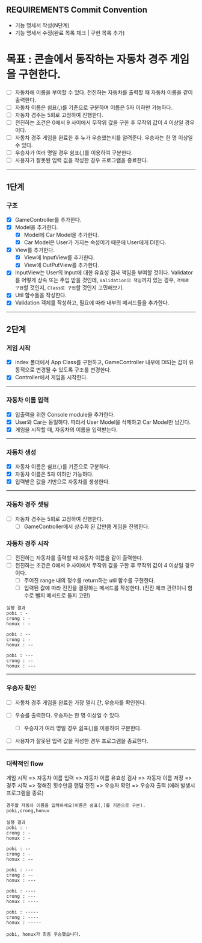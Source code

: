 ## REQUIREMENTS Commit Convention

- 기능 명세서 작성(N단계)
- 기능 명세서 수정(완료 목록 체크 | 구현 목록 추가)

# 목표 : 콘솔에서 동작하는 자동차 경주 게임을 구현한다.

- [ ] 자동차에 이름을 부여할 수 있다. 전진하는 자동차를 출력할 때 자동차 이름을 같이 출력한다.
- [ ] 자동차 이름은 쉼표(,)를 기준으로 구분하며 이름은 5자 이하만 가능하다.
- [ ] 자동차 경주는 5회로 고정하여 진행한다.
- [ ] 전진하는 조건은 0에서 9 사이에서 무작위 값을 구한 후 무작위 값이 4 이상일 경우이다.
- [ ] 자동차 경주 게임을 완료한 후 누가 우승했는지를 알려준다. 우승자는 한 명 이상일 수 있다.
- [ ] 우승자가 여러 명일 경우 쉼표(,)를 이용하여 구분한다.
- [ ] 사용자가 잘못된 입력 값을 작성한 경우 프로그램을 종료한다.

---

## 1단계

### 구조

- [x] GameController를 추가한다.
- [x] Model을 추가한다.
  - [x] Model에 Car Model을 추가한다.
  - [x] Car Model은 User가 가지는 속성이기 때문에 User에게 DI한다.
- [x] View를 추가한다.
  - [x] View에 InputView를 추가한다.
  - [x] View에 OutPutView를 추가한다.
- [x] InputView는 User의 Input에 대한 유효성 검사 책임을 부여할 것이다. Validator를 어떻게 상속 또는 주입 받을 것인데, `Validation의 책임`까지 있는 경우, `객체로 구현`할 것인지, `Class로 구현`할 것인지 고민해보기.
- [x] Util 함수들을 작성한다.
- [x] Validation 객체를 작성하고, 필요에 따라 내부의 메서드들을 추가한다.

---

## 2단계

### 게임 시작

- [x] index 폴더에서 App Class를 구현하고, GameController 내부에 DI되는 값이 유동적으로 변경될 수 있도록 구조를 변경한다.
- [x] Controller에서 게임을 시작한다.

---

### 자동차 이름 입력

- [x] 입출력을 위한 Console module을 추가한다.
- [x] User와 Car는 동일하다. 따라서 User Model을 삭제하고 Car Model만 남긴다.
- [x] 게임을 시작할 때, 자동차의 이름을 입력받는다.

---

### 자동차 생성

- [x] 자동차 이름은 쉼표(,)를 기준으로 구분하다.
- [x] 자동차 이름은 5자 이하만 가능하다.
- [x] 입력받은 값을 기반으로 자동차를 생성한다.

---

### 자동차 경주 셋팅

- [ ] 자동차 경주는 5회로 고정하여 진행한다.
  - [ ] GameController에서 상수화 된 값만큼 게임을 진행한다.

### 자동차 경주 시작

- [ ] 전진하는 자동차를 출력할 때 자동차 이름을 같이 출력한다.
- [ ] 전진하는 조건은 0에서 9 사이에서 무작위 값을 구한 후 무작위 값이 4 이상일 경우이다.
  - [ ] 주어진 range 내의 정수를 return하는 util 함수를 구현한다.
  - [ ] 입력된 값에 따라 전진을 결정하는 메서드를 작성한다. (전진 체크 관련이니 함수로 뺄지 메서드로 둘지 고민)

```shell
실행 결과
pobi : -
crong : -
honux : -

pobi : --
crong : -
honux : --

pobi : ---
crong : --
honux : ---
```

---

### 우승자 확인

- [ ] 자동차 경주 게임을 완료한 가장 멀리 간, 우승자를 확인한다.
- [ ] 우승를 출력한다. 우승자는 한 명 이상일 수 있다.

  - [ ] 우승자가 여러 명일 경우 쉼표(,)를 이용하여 구분한다.

- [ ] 사용자가 잘못된 입력 값을 작성한 경우 프로그램을 종료한다.

---

### 대략적인 flow

게임 시작 => 자동차 이름 입력 => 자동차 이름 유효성 검사 => 자동차 이름 저장 => 경주 시작 => 정해진 횟수만큼 랜덤 전진 => 우승자 확인 => 우승자 출력
(에러 발생시 프로그램을 종료)

```text
경주할 자동차 이름을 입력하세요(이름은 쉼표(,)를 기준으로 구분).
pobi,crong,honux

실행 결과
pobi : -
crong : -
honux : -

pobi : --
crong : -
honux : --

pobi : ---
crong : --
honux : ---

pobi : ----
crong : ---
honux : ----

pobi : -----
crong : ----
honux : -----

pobi, honux가 최종 우승했습니다.
```
